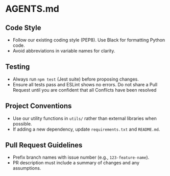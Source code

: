 # AGENTS.md

## Code Style
- Follow our existing coding style (PEP8). Use Black for formatting Python code.
- Avoid abbreviations in variable names for clarity.

## Testing
- Always run `npm test` (Jest suite) before proposing changes.
- Ensure all tests pass and ESLint shows no errors. Do not share a Pull Request until you are confident that all Conflicts have been resolved

## Project Conventions
- Use our utility functions in `utils/` rather than external libraries when possible.
- If adding a new dependency, update `requirements.txt` and `README.md`.

## Pull Request Guidelines
- Prefix branch names with issue number (e.g., `123-feature-name`).
- PR description must include a summary of changes and any assumptions.
